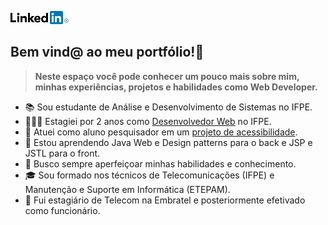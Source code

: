 [<img src="https://raw.githubusercontent.com/Gwolner/gwolner/master/img/linkedin.png" alt="Logo Linkedin"/>](https://www.linkedin.com/in/guilherme-wolner/)
<!-- &nbsp;&nbsp;&nbsp;
[<img src="https://raw.githubusercontent.com/Gwolner/gwolner/master/img/codepen.png" alt="Logo Codepen"/>](https://codepen.io/gwolner/pens/public)
-->
## Bem vind@ ao meu portfólio!📖

> **Neste espaço você pode conhecer um pouco mais sobre mim, minhas experiências, projetos e habilidades como Web Developer.**

<!-- 🕵🏻‍♂️ Atualmente estou em busca de um estágio como Desenvolvedor Web (Front, Back ou Full). -->
- 📚 Sou estudante de Análise e Desenvolvimento de Sistemas no IFPE.
- 👨🏻‍💻 Estagiei por 2 anos como [Desenvolvedor Web](https://github.com/Gwolner/csmo-ambulatorial) no IFPE.
- 🔬 Atuei como aluno pesquisador em um [projeto de acessibilidade](https://github.com/Gwolner/pibex-hello-moodle).
- 🌱 Estou aprendendo Java Web e Design patterns para o back e JSP e JSTL para o front.
- 🍁 Busco sempre aperfeiçoar minhas habilidades e conhecimento.
- 🎓 Sou formado nos técnicos de Telecomunicações (IFPE) e Manutenção e Suporte em Informática (ETEPAM).
- 🎯 Fui estagiário de Telecom na Embratel e posteriormente efetivado como funcionário.

<!-- [![gwolner's github stats](https://github-readme-stats.vercel.app/api?username=gwolner)](https://github.com/anuraghazra/github-readme-stats) -->
 
<!-- ![Top Langs](https://github-readme-stats.vercel.app/api/top-langs/?username=gwolner&hide=TeX&layout=compact) -->
